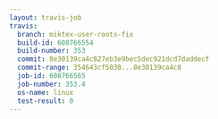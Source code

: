 ```yaml
---
layout: travis-job
travis:
  branch: miktex-user-roots-fix
  build-id: 608766554
  build-number: 353
  commit: 8e30139ca4c827eb3e9bec5dec921dcd7daddecf
  commit-range: 354643cf5030...8e30139ca4c8
  job-id: 608766565
  job-number: 353.4
  os-name: linux
  test-result: 0
---
```

